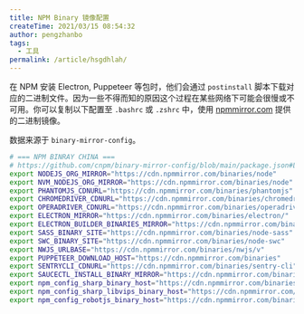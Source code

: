 ```yaml
---
title: NPM Binary 镜像配置
createTime: 2021/03/15 08:54:32
author: pengzhanbo
tags: 
  - 工具
permalink: /article/hsgdhlah/
---
```


在 NPM 安装 Electron, Puppeteer 等包时，他们会通过 `postinstall` 脚本下载对应的二进制文件。因为一些不得而知的原因这个过程在某些网络下可能会很慢或不可用。你可以复制以下配置至 `.bashrc` 或 `.zshrc` 中，使用 [npmmirror.com](https://npmmirror.com) 提供的二进制镜像。

<!-- more -->

数据来源于 `binary-mirror-config`。

```sh
# === NPM BINRAY CHINA ===
# https://github.com/cnpm/binary-mirror-config/blob/main/package.json#L48
export NODEJS_ORG_MIRROR="https://cdn.npmmirror.com/binaries/node"
export NVM_NODEJS_ORG_MIRROR="https://cdn.npmmirror.com/binaries/node"
export PHANTOMJS_CDNURL="https://cdn.npmmirror.com/binaries/phantomjs"
export CHROMEDRIVER_CDNURL="https://cdn.npmmirror.com/binaries/chromedriver"
export OPERADRIVER_CDNURL="https://cdn.npmmirror.com/binaries/operadriver"
export ELECTRON_MIRROR="https://cdn.npmmirror.com/binaries/electron/"
export ELECTRON_BUILDER_BINARIES_MIRROR="https://cdn.npmmirror.com/binaries/electron-builder-binaries/"
export SASS_BINARY_SITE="https://cdn.npmmirror.com/binaries/node-sass"
export SWC_BINARY_SITE="https://cdn.npmmirror.com/binaries/node-swc"
export NWJS_URLBASE="https://cdn.npmmirror.com/binaries/nwjs/v"
export PUPPETEER_DOWNLOAD_HOST="https://cdn.npmmirror.com/binaries"
export SENTRYCLI_CDNURL="https://cdn.npmmirror.com/binaries/sentry-cli"
export SAUCECTL_INSTALL_BINARY_MIRROR="https://cdn.npmmirror.com/binaries/saucectl"
export npm_config_sharp_binary_host="https://cdn.npmmirror.com/binaries/sharp"
export npm_config_sharp_libvips_binary_host="https://cdn.npmmirror.com/binaries/sharp-libvips"
export npm_config_robotjs_binary_host="https://cdn.npmmirror.com/binaries/robotj"
```
